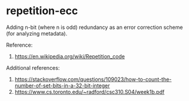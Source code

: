 # repetition-ecc
Adding n-bit (where n is odd) redundancy as an error correction scheme (for analyzing metadata).

Reference:
 
1. https://en.wikipedia.org/wiki/Repetition_code 

Additional references:
 
1. https://stackoverflow.com/questions/109023/how-to-count-the-number-of-set-bits-in-a-32-bit-integer
1. https://www.cs.toronto.edu/~radford/csc310.S04/week1b.pdf
